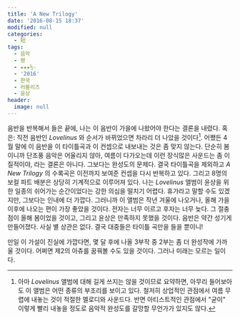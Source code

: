 ```yaml
---
title: 'A New Trilogy'
date: '2016-08-15 18:37'
modified: null
categories:
  - 短
tags:
  - 음악
  - 평
  - ★★★½☆
  - '2016'
  - 한국
  - 러블리즈
  - 윤상
header:
  image: null
---
```

음반을 반복해서 들은 끝에, 나는 이 음반이 가을에 나왔어야 한다는 결론을 내렸다. 혹은: 직전 음반인 _Lovelinus_ 와 순서가 바뀌었으면 차라리 더 나았을 것이다[^1]. 어쨌든 4월 말에 이 음반을 이 타이틀곡과 이 컨셉으로 내보내는 것은 좀 맞지 않는다. 단순히 봄이니까 단조풍 음악은 어울리지 않아, 여름이 다가오는데 이런 장식많은 사운드는 좀 이질적이야, 라는 결론은 아니다. 그보다는 완성도의 문제다. 결국 타이틀곡을 제외하고 _A New Trilogy_ 의 수록곡은 이전까지 보여준 컨셉을 다시 반복하고 있다. 그리고 8명의 보컬 파트 배분은 상당히 기계적으로 이루어져 있다. 나는 _Lovelinus_ 앨범이 윤상을 위한 일종의 쉬어가는 순간이었다는 강한 의심을 떨치기 어렵다. 휴가라고 말할 수도 있겠지만, 그보다는 인내에 더 가깝다. 그러니까 이 앨범은 작년 겨울에 나오거나, 올해 가을 이후에 나오는 편이 가장 좋았을 것이다. 전자는 너무 이르고 후자는 너무 늦다. 그 절충점이 올해 봄이었을 것이고, 그리고 윤상은 만족하지 못했을 것이다. 음반은 약간 성기게 만들어졌다. 사실 별 상관은 없다. 결국 대중들은 타이틀 곡만을 들을 뿐이니!

만일 이 가설이 진실에 가깝다면, 몇 달 후에 나올 3부작 중 2부는 좀 더 완성작에 가까울 것이다. 어쩌면 제2의 아츄를 꿈꿔볼 수도 있을 것이다. 그러나 미래는 모르는 일이다.

[^1]: 아마 _Lovelinus_ 앨범에 대해 길게 쓰지는 않을 것이므로 요약하면, 아무리 들어보아도 이 앨범은 어떤 종류의 부조리를 보이고 있다. 철저히 상업적인 관점에서 여름 무렵에 내놓는 것이 적절한 멜로디와 사운드다. 반면 아티스트적인 관점에서 "굳이" 이렇게 빨리 내놓을 정도로 음악적 완성도를 갈망할 무언가가 있지도 않다.
